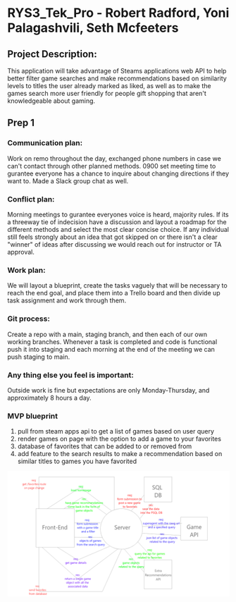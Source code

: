 # RYS3_Tek_Pro - Robert Radford, Yoni Palagashvili, Seth Mcfeeters

## Project Description:

This application will take advantage of Steams applications web API to help better filter game searches and make recommendations based on similarity levels to titles the user already marked as liked, as well as to make the games search more user friendly for people gift shopping that aren't knowledgeable about gaming.

## Prep 1

### Communication plan:
Work on remo throughout the day, exchanged phone numbers in case we can't contact through other planned methods. 0900 set meeting time to gurantee everyone has a chance to inquire about changing directions if they want to. Made a Slack group chat as well.

### Conflict plan: 
Morning meetings to gurantee everyones voice is heard, majority rules. If its a threeway tie of indecision have a discussion and layout a roadmap for the different methods and select the most clear concise choice. If any individual still feels strongly about an idea that got skipped on or there isn't a clear "winner" of ideas after discussing we would reach out for instructor or TA approval.

### Work plan:
We will layout a blueprint, create the tasks vaguely that will be necessary to reach the end goal, and place them into a Trello board and then divide up task assignment and work through them.

### Git process: 
Create a repo with a main, staging branch, and then each of our own working branches. Whenever a task is completed and code is functional push it into staging and each morning at the end of the meeting we can push staging to main.

### Any thing else you feel is important: 
Outside work is fine but expectations are only Monday-Thursday, and approximately 8 hours a day.

### MVP blueprint

1. pull from steam apps api to get a list of games based on user query
2. render games on page with the option to add a game to your favorites
3. database of favorites that can be added to or removed from
4. add feature to the search results to make a recommendation based on similar titles to games you have favorited

<img src = "assets/images/WRRC_diagram.png"></img>